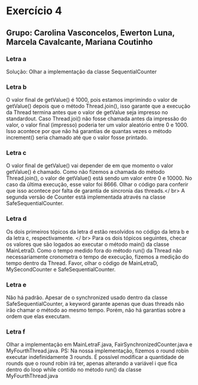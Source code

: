 # Exercício 4
## Grupo: Carolina Vasconcelos, Ewerton Luna, Marcela Cavalcante, Mariana Coutinho
### Letra a
Solução: Olhar a implementação da classe SequentialCounter
### Letra b
O valor final de getValue() é 1000, pois estamos imprimindo o valor de getValue() depois que o método Thread.join(), isso garante que a execução da Thread termina antes que o valor de getValue seja impresso no standardout. 
Caso Thread.joi() não fosse chamada antes da impressão do valor, o valor final (impresso) poderia ter um valor aleatório entre 0 e 1000.
Isso acontece por que não há garantias de quantas vezes o método increment() seria chamado até que o valor fosse printado.

### Letra c
O valor final de getValue() vai depender de em que momento o valor getValue() é chamado. Como não fizemos a chamada do método Thread.join(), o valor de getValue() está sendo um valor entre 0 e 10000. No caso da última execução, esse valor foi 8666.
Olhar o código para conferir que isso acontece por falta de garantia de sincronia das threads.</ br>
A segunda versão de Counter está implementada através na classe SafeSequentialCounter.

### Letra d
Os dois primeiros tópicos da letra d estão resolvidos no código da letra b e da letra c, respectivamente. </ br>
Para os dois tópicos seguintes, checar os valores que são logados ao executar o método main() da classe MainLetraD.
Como o tempo medido fora do método run() da Thread não necessariamente cronometra o tempo de execução, fizemos a medição do tempo dentro da Thread.
Favor, olhar o código de MainLetraD, MySecondCounter e SafeSequentialCounter.
### Letra e
Não há padrão. Apesar de o synchronized usado dentro da classe SafeSequentialCounter, a keyword garante apenas que duas threads não irão chamar o método ao mesmo tempo. Porém, não há garantias sobre a ordem que elas executam.
### Letra f
Olhar a implementação em MainLetraF.java, FairSynchronizedCounter.java e MyFourthThread.java.
PS: Na nossa implementação, fizemos o round robin executar indefinidamente 3 rounds. É possível modificar a quantidade de rounds que o round robin irá ter, apenas alterando a variável i que fica dentro do loop while
contido no método run() da classe MyFourthThread.java